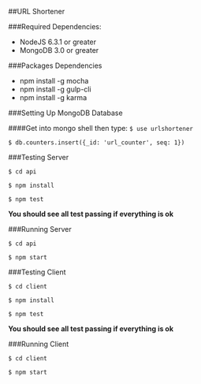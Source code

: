 ##URL Shortener

###Required Dependencies:

- NodeJS 6.3.1 or greater
- MongoDB 3.0 or greater

###Packages Dependencies
- npm install -g mocha
- npm install -g gulp-cli
- npm install -g karma

###Setting Up MongoDB Database

####Get into mongo shell then type:
`$ use urlshortener`

`$ db.counters.insert({_id: 'url_counter', seq: 1})`


###Testing Server

`$ cd api`

`$ npm install`

`$ npm test`

**You should see all test passing if everything is ok**

###Running Server

`$ cd api`

`$ npm start`

###Testing Client

`$ cd client`

`$ npm install`

`$ npm test`

**You should see all test passing if everything is ok**

###Running Client

`$ cd client`

`$ npm start`
